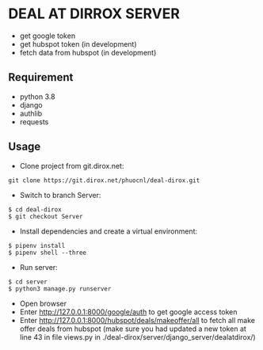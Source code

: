 # DEAL AT DIRROX SERVER
* get google token
* get hubspot token (in development)
* fetch data from hubspot (in development)

## Requirement
* python 3.8
* django 
* authlib
* requests

## Usage
* Clone project from git.dirox.net:
```
git clone https://git.dirox.net/phuocnl/deal-dirox.git
```
* Switch to branch Server:
```
$ cd deal-dirox
$ git checkout Server
```
* Install dependencies and create a virtual environment:
```
$ pipenv install
$ pipenv shell --three
```
* Run server:
```
$ cd server
$ python3 manage.py runserver
```
* Open browser
* Enter http://127.0.0.1:8000/google/auth to get google access token
* Enter http://127.0.0.1:8000/hubspot/deals/makeoffer/all to fetch all make offer deals from hubspot (make sure you had updated a new token at line 43 in file views.py in ./deal-dirox/server/django_server/dealatdirox/)